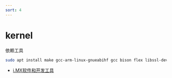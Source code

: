 ```yaml
---
sort: 4
---
```

# kernel



依赖工具

```bash
sudo apt install make gcc-arm-linux-gnueabihf gcc bison flex libssl-dev dpkg-dev lzop vim
```


- [i.MX软件和开发工具](https://www.nxp.com.cn/design/software/embedded-software/i-mx-software:IMX-SW)


